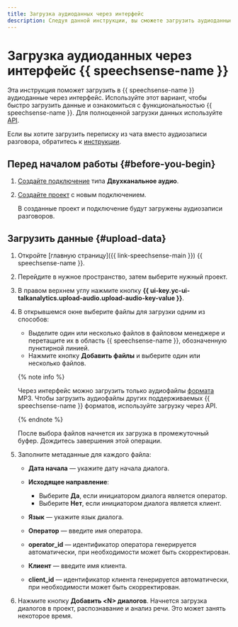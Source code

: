 ```yaml
---
title: Загрузка аудиоданных через интерфейс
description: Следуя данной инструкции, вы сможете загрузить аудиоданные прямо в интерфейсе {{ speechsense-name }}.
---
```


# Загрузка аудиоданных через интерфейс {{ speechsense-name }}

Эта инструкция поможет загрузить в {{ speechsense-name }} аудиоданные через интерфейс. Используйте этот вариант, чтобы быстро загрузить данные и ознакомиться с функциональностью {{ speechsense-name }}. Для полноценной загрузки данных используйте [API](upload-data.md).

Если вы хотите загрузить переписку из чата вместо аудиозаписи разговора, обратитесь к [инструкции](upload-chat-text.md).

## Перед началом работы {#before-you-begin}

1. [Создайте подключение](../connection/create.md#create-audio-connection) типа **Двухканальное аудио**.
1. [Создайте проект](../project/create.md) с новым подключением.

   В созданные проект и подключение будут загружены аудиозаписи разговоров.

## Загрузить данные {#upload-data}

1. Откройте [главную страницу]({{ link-speechsense-main }}) {{ speechsense-name }}.
1. Перейдите в нужное пространство, затем выберите нужный проект.
1. В правом верхнем углу нажмите кнопку **{{ ui-key.yc-ui-talkanalytics.upload-audio.upload-audio-key-value }}**.
1. В открывшемся окне выберите файлы для загрузки одним из способов:

    * Выделите один или несколько файлов в файловом менеджере и перетащите их в область {{ speechsense-name }}, обозначенную пунктирной линией.
    * Нажмите кнопку **Добавить файлы** и выберите один или несколько файлов.

    {% note info %}

    Через интерфейс можно загрузить только аудиофайлы [формата](../../concepts/formats.md) MP3. Чтобы загрузить аудиофайлы других поддерживаемых {{ speechsense-name }} форматов, используйте загрузку через API.

    {% endnote %}

    После выбора файлов начнется их загрузка в промежуточный буфер. Дождитесь завершения этой операции.

1. Заполните метаданные для каждого файла:

    * **Дата начала** — укажите дату начала диалога.
    * **Исходящее направление**:

        * Выберите **Да**, если инициатором диалога является оператор.
        * Выберите **Нет**, если инициатором диалога является клиент.

    * **Язык** — укажите язык диалога.
    * **Оператор** — введите имя оператора.
    * **operator_id** — идентификатор оператора генерируется автоматически, при необходимости может быть скорректирован.
    * **Клиент** — введите имя клиента.
    * **client_id** — идентификатор клиента генерируется автоматически, при необходимости может быть скорректирован.

1. Нажмите кнопку **Добавить \<N\> диалогов**. Начнется загрузка диалогов в проект, распознавание и анализ речи. Это может занять некоторое время.

